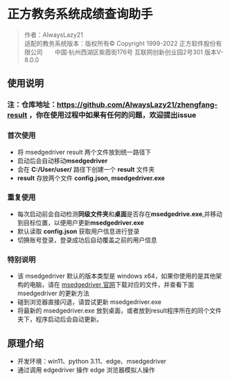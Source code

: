 # 正方教务系统成绩查询助手
> 作者：AlwaysLazy21   
> 适配的教务系统版本：版权所有© Copyright 1999-2022 正方软件股份有限公司　　中国·杭州西湖区紫霞街176号 互联网创新创业园2号301   版本V-8.0.0

## 使用说明

### 注：仓库地址：https://github.com/AlwaysLazy21/zhengfang-result ，你在使用过程中如果有任何的问题，欢迎提出issue

### 首次使用

- 将 msedgedriver result 两个文件放到统一路径下
- 启动后会自动移动**msedgedriver**
- 会在 **C:/User/user/** 路径下创建一个 **result** 文件夹
- **result** 存放两个文件 **config.json, msedgedriver.exe** 

### 重复使用

- 每次启动前会自动检测**同级文件夹**和**桌面**是否存在**msedgedrive.exe**,并移动到目标位置，以便用户更新**msedgedriver.exe**
- 默认读取 **config.json** 获取用户信息进行登录
- 切换账号登录，登录成功后自动覆盖之前的用户信息

### 特别说明

- 该 msedgedriver 默认的版本类型是 windows x64，如果你使用的是其他架构的电脑，请在 [msedgedriver 官网](https://developer.microsoft.com/en-us/microsoft-edge/tools/webdriver/)下载对应的文件，并查看下面 msedgedriver 的更新方法
- 碰到浏览器直接闪退，请尝试更新 msedgedriver.exe
- 将最新的 msedgedriver.exe 放到桌面，或者放到result程序所在的同个文件夹下，程序启动后会自动更新。

## 原理介绍

- 开发环境：win11、python 3.11、edge、msedgedriver
- 通过调用 edgedriver 操作 edge 浏览器模拟人操作
